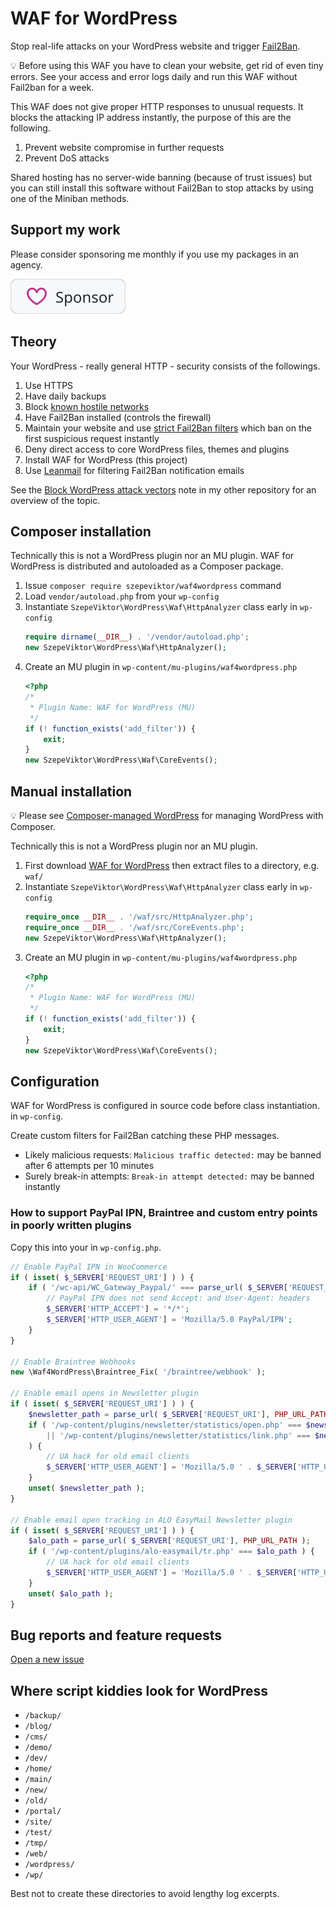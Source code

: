 # WAF for WordPress

Stop real-life attacks on your WordPress website and
trigger [Fail2Ban](https://github.com/fail2ban/fail2ban).

:bulb: Before using this WAF you have to clean your website, get rid of even tiny errors.
See your access and error logs daily and run this WAF without Fail2ban for a week.

This WAF does not give proper HTTP responses to unusual requests.
It blocks the attacking IP address instantly, the purpose of this are the following.

1. Prevent website compromise in further requests
1. Prevent DoS attacks

Shared hosting has no server-wide banning (because of trust issues)
but you can still install this software without Fail2Ban to stop attacks by using one of the Miniban methods.

## Support my work

Please consider sponsoring me monthly if you use my packages in an agency.

[![Sponsor](https://github.com/szepeviktor/.github/raw/master/.github/assets/github-like-sponsor-button.svg)](https://github.com/sponsors/szepeviktor)

## Theory

Your WordPress - really general HTTP - security consists of the followings.

1. Use HTTPS
1. Have daily backups
1. Block [known hostile networks](https://github.com/szepeviktor/debian-server-tools/tree/master/security/myattackers-ipsets)
1. Have Fail2Ban installed (controls the firewall)
1. Maintain your website and use
   [strict Fail2Ban filters](https://github.com/szepeviktor/debian-server-tools/tree/master/security/fail2ban-conf)
   which ban on the first suspicious request instantly
1. Deny direct access to core WordPress files, themes and plugins
1. Install WAF for WordPress (this project)
1. Use [Leanmail](https://github.com/szepeviktor/debian-server-tools/tree/master/security/fail2ban-leanmail)
   for filtering Fail2Ban notification emails

See the [Block WordPress attack vectors](https://github.com/szepeviktor/wordpress-website-lifecycle/blob/master/WordPress-security.md)
note in my other repository for an overview of the topic.

## Composer installation

Technically this is not a WordPress plugin nor an MU plugin.
WAF for WordPress is distributed and autoloaded as a Composer package.

1. Issue `composer require szepeviktor/waf4wordpress` command
1. Load `vendor/autoload.php` from your `wp-config`
1. Instantiate `SzepeViktor\WordPress\Waf\HttpAnalyzer` class early in `wp-config`
    ```php
    require dirname(__DIR__) . '/vendor/autoload.php';
    new SzepeViktor\WordPress\Waf\HttpAnalyzer();
    ```
1. Create an MU plugin in `wp-content/mu-plugins/waf4wordpress.php`
    ```php
    <?php
    /*
     * Plugin Name: WAF for WordPress (MU)
     */
    if (! function_exists('add_filter')) {
        exit;
    }
    new SzepeViktor\WordPress\Waf\CoreEvents();
    ```

## Manual installation

:bulb: Please see [Composer-managed WordPress](https://github.com/szepeviktor/composer-managed-wordpress)
for managing WordPress with Composer.

Technically this is not a WordPress plugin nor an MU plugin.

1. First download
    [WAF for WordPress](https://github.com/szepeviktor/waf4wordpress/archive/refs/heads/master.zip)
    then extract files to a directory, e.g. `waf/`
1. Instantiate `SzepeViktor\WordPress\Waf\HttpAnalyzer` class early in `wp-config`
    ```php
    require_once __DIR__ . '/waf/src/HttpAnalyzer.php';
    require_once __DIR__ . '/waf/src/CoreEvents.php';
    new SzepeViktor\WordPress\Waf\HttpAnalyzer();
    ```
1. Create an MU plugin in `wp-content/mu-plugins/waf4wordpress.php`
    ```php
    <?php
    /*
     * Plugin Name: WAF for WordPress (MU)
     */
    if (! function_exists('add_filter')) {
        exit;
    }
    new SzepeViktor\WordPress\Waf\CoreEvents();
    ```

## Configuration

WAF for WordPress is configured in source code
before class instantiation. in `wp-config`.

Create custom filters for Fail2Ban catching these PHP messages.

- Likely malicious requests: `Malicious traffic detected:` may be banned after 6 attempts per 10 minutes
- Surely break-in attempts: `Break-in attempt detected:` may be banned instantly

### How to support PayPal IPN, Braintree and custom entry points in poorly written plugins

Copy this into your in `wp-config.php`.

```php
// Enable PayPal IPN in WooCommerce
if ( isset( $_SERVER['REQUEST_URI'] ) ) {
    if ( '/wc-api/WC_Gateway_Paypal/' === parse_url( $_SERVER['REQUEST_URI'], PHP_URL_PATH ) ) {
        // PayPal IPN does not send Accept: and User-Agent: headers
        $_SERVER['HTTP_ACCEPT'] = '*/*';
        $_SERVER['HTTP_USER_AGENT'] = 'Mozilla/5.0 PayPal/IPN';
    }
}

// Enable Braintree Webhooks
new \Waf4WordPress\Braintree_Fix( '/braintree/webhook' );

// Enable email opens in Newsletter plugin
if ( isset( $_SERVER['REQUEST_URI'] ) ) {
    $newsletter_path = parse_url( $_SERVER['REQUEST_URI'], PHP_URL_PATH );
    if ( '/wp-content/plugins/newsletter/statistics/open.php' === $newsletter_path
        || '/wp-content/plugins/newsletter/statistics/link.php' === $newsletter_path
    ) {
        // UA hack for old email clients
        $_SERVER['HTTP_USER_AGENT'] = 'Mozilla/5.0 ' . $_SERVER['HTTP_USER_AGENT'];
    }
    unset( $newsletter_path );
}

// Enable email open tracking in ALO EasyMail Newsletter plugin
if ( isset( $_SERVER['REQUEST_URI'] ) ) {
    $alo_path = parse_url( $_SERVER['REQUEST_URI'], PHP_URL_PATH );
    if ( '/wp-content/plugins/alo-easymail/tr.php' === $alo_path ) {
        // UA hack for old email clients
        $_SERVER['HTTP_USER_AGENT'] = 'Mozilla/5.0 ' . $_SERVER['HTTP_USER_AGENT'];
    }
    unset( $alo_path );
}
```

## Bug reports and feature requests

[Open a new issue](https://github.com/szepeviktor/waf4wordpress/issues/new)

## Where script kiddies look for WordPress

- `/backup/`
- `/blog/`
- `/cms/`
- `/demo/`
- `/dev/`
- `/home/`
- `/main/`
- `/new/`
- `/old/`
- `/portal/`
- `/site/`
- `/test/`
- `/tmp/`
- `/web/`
- `/wordpress/`
- `/wp/`

Best not to create these directories to avoid lengthy log excerpts.
